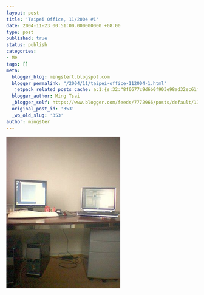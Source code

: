 ```yaml
---
layout: post
title: 'Taipei Office, 11/2004 #1'
date: 2004-11-23 00:51:00.000000000 +08:00
type: post
published: true
status: publish
categories:
- Me
tags: []
meta:
  blogger_blog: mingstert.blogspot.com
  blogger_permalink: "/2004/11/taipei-office-112004-1.html"
  _jetpack_related_posts_cache: a:1:{s:32:"8f6677c9d6b0f903e98ad32ec61f8deb";a:2:{s:7:"expires";i:1456213498;s:7:"payload";a:3:{i:0;a:1:{s:2:"id";i:36;}i:1;a:1:{s:2:"id";i:531;}i:2;a:1:{s:2:"id";i:22;}}}}
  blogger_author: Ming Tsai
  _blogger_self: https://www.blogger.com/feeds/7772966/posts/default/113794875908818227
  original_post_id: '353'
  _wp_old_slug: '353'
author: mingster
---
```

<p><a href="/img//image_00022.jpg"><img style="clear:all;float:left;cursor:hand;margin:0 10px 10px 0;" alt="" src="/img/image_00022.jpg" border="0" /></a> <br /></p>
